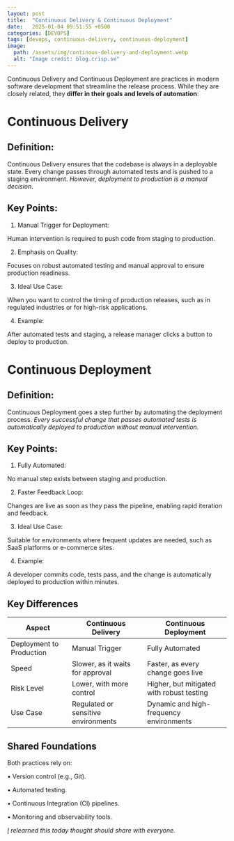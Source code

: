 ```yaml
---
layout: post
title:  "Continuous Delivery & Continuous Deployment"
date:   2025-01-04 09:51:55 +0500
categories: [DEVOPS]
tags: [devops, continuous-delivery, continuous-deployment]
image:
  path: /assets/img/continous-delivery-and-deployment.webp
  alt: "Image credit: blog.crisp.se"
---
```


Continuous Delivery and Continuous Deployment are practices in modern software development that streamline the release process. While they are closely related, they  **differ in their goals and levels of automation**:

# Continuous Delivery

## **Definition:**

Continuous Delivery ensures that the codebase is always in a deployable state. Every change passes through automated tests and is pushed to a staging environment.  _However, deployment to production is a manual decision_.

## **Key Points:**

1. Manual Trigger for Deployment:

Human intervention is required to push code from staging to production.

2. Emphasis on Quality:

Focuses on robust automated testing and manual approval to ensure production readiness.

3. Ideal Use Case:

When you want to control the timing of production releases, such as in regulated industries or for high-risk applications.

4. Example:

After automated tests and staging, a release manager clicks a button to deploy to production.

# Continuous Deployment

## **Definition:**

Continuous Deployment goes a step further by automating the deployment process.  _Every successful change that passes automated tests is automatically deployed to production without manual intervention._

## **Key Points:**

1. Fully Automated:

No manual step exists between staging and production.

2. Faster Feedback Loop:

Changes are live as soon as they pass the pipeline, enabling rapid iteration and feedback.

3. Ideal Use Case:

Suitable for environments where frequent updates are needed, such as SaaS platforms or e-commerce sites.

4. Example:

A developer commits code, tests pass, and the change is automatically deployed to production within minutes.

## **Key Differences**

| Aspect                   | Continuous Delivery                 | Continuous Deployment                     |
|--------------------------|-------------------------------------|-------------------------------------------|
| Deployment to Production | Manual Trigger                      | Fully Automated                           |
| Speed                    | Slower, as it waits for approval    | Faster, as every change goes live         |
| Risk Level               | Lower, with more control            | Higher, but mitigated with robust testing |
| Use Case                 | Regulated or sensitive environments | Dynamic and high-frequency environments   |

## **Shared Foundations**

Both practices rely on:

• Version control (e.g., Git).

• Automated testing.

• Continuous Integration (CI) pipelines.

• Monitoring and observability tools.

[_I_](https://i.samuraihack.win/) _relearned this today thought should share with everyone._
